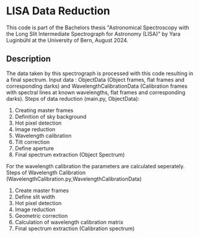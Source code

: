 # LISA Data Reduction

This code is part of the Bachelors thesis "Astronomical Spectroscopy with the Long Slit Intermediate Spectrograph for Astronomy (LISA)"
by Yara Luginbühl at the University of Bern, August 2024.

## Description
The data taken by this spectrograph is processed with this code resulting in a final spectrum.
Input data : ObjectData (Object frames, flat frames and corresponding darks) and WavelengthCalibrationData (Calibration frames with spectral lines at known wavelengths, flat frames and corresponding darks).
Steps of data reduction (main.py, ObjectData):
1. Creating master frames
2. Definition of sky background
3. Hot pixel detection
4. Image reduction
5. Wavelength calibration
6. Tilt correction
7. Define aperture
8. Final spectrum extraction (Object Spectrum)

For the wavelength calibration the parameters are calculated seperately.
Steps of Wavelength Calibration (WavelengthCalibration.py,WavelengthCalibrationData)
1. Create master frames
2. Define slit width
3. Hot pixel detection
4. Image reduction
5. Geometric correction
6. Calculation of wavelength calibration matrix
7. Final spectrum extraction (Calibration spectrum)
